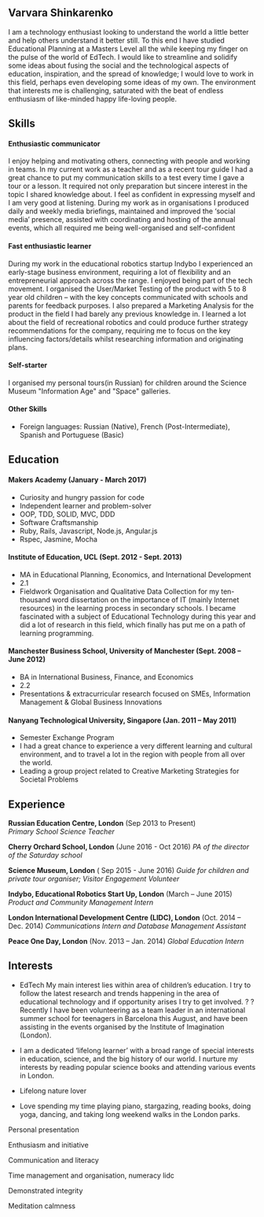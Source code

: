 ## Varvara Shinkarenko

I am a technology enthusiast looking to understand the world a little better and help others understand it better still. To this end I have studied Educational Planning at a Masters Level all the while keeping my finger on the pulse of the world of EdTech. I would like to streamline and solidify some ideas about fusing the social and the technological aspects of education, inspiration, and the spread of knowledge; I would love to work in this field, perhaps even developing some ideas of my own. The environment that interests me is challenging, saturated with the beat of endless enthusiasm of like-minded happy life-loving people.

## Skills

#### Enthusiastic communicator


I enjoy helping and motivating others, connecting with people and working in teams.
In my current work as a teacher and as a recent tour guide I had a great chance to put my communication skills to a test every time I gave a tour or a lesson. It required not only preparation but sincere interest in the topic I shared knowledge about. I feel as confident in expressing myself and I am very good at listening. During my work as in organisations I produced daily and weekly media briefings, maintained and improved the ‘social media’ presence, assisted with coordinating and hosting of the annual events, which all required me being well-organised and self-confident

#### Fast enthusiastic learner

During my work in the educational robotics startup Indybo I experienced an early-stage business environment, requiring a lot of flexibility and an entrepreneurial approach across the range. I enjoyed being part of the tech movement. I organised the User/Market Testing of the product with 5 to 8 year old children – with the key concepts communicated with schools and parents for feedback purposes.
I also prepared a Marketing Analysis for the product in the field I had barely any previous knowledge in. I learned a lot about the field of recreational robotics and could produce further strategy recommendations for the company, requiring me to focus on the key influencing factors/details whilst researching information and originating plans.


#### Self-starter

I organised my personal tours(in Russian) for children around the Science Museum "Information Age" and "Space" galleries.



#### Other Skills

- Foreign languages: Russian (Native), French (Post-Intermediate),  Spanish and Portuguese (Basic)

## Education

#### Makers Academy (January - March 2017)

- Curiosity and hungry passion for code
- Independent learner and problem-solver
- OOP, TDD, SOLID, MVC, DDD
- Software Craftsmanship
- Ruby, Rails, Javascript, Node.js, Angular.js
- Rspec, Jasmine, Mocha


#### Institute of Education, UCL (Sept. 2012 - Sept. 2013)

- MA in Educational Planning, Economics, and International Development
- 2.1
- Fieldwork Organisation and Qualitative Data Collection for my ten-thousand word dissertation on the importance of IT (mainly Internet resources) in the learning process in secondary schools. I became fascinated with a subject of Educational Technology during this year and did a lot of research in this field, which finally has put me on a path of learning programming.


#### Manchester Business School, University of Manchester (Sept. 2008 – June 2012)                                             	       	

- BA in International Business, Finance, and Economics  
- 2.2
- Presentations & extracurricular research focused on SMEs, Information Management & Global Business Innovations


#### Nanyang Technological University, Singapore	(Jan. 2011 – May 2011)			 	        

- Semester Exchange Program
- I had a great chance to experience a very different learning and cultural environment, and to travel a lot in the region with people from all over the world.
- Leading a group project related to Creative Marketing Strategies for Societal Problems


## Experience

**Russian Education Centre, London** (Sep 2013 to Present)    
*Primary School Science Teacher*  

**Cherry Orchard School, London** (June 2016 - Oct 2016)
*PA of the director of the Saturday school*

**Science Museum, London** ( Sep 2015 - June 2016)
*Guide for children and private tour organiser; Visitor Engagement Volunteer*  

**Indybo, Educational Robotics Start Up, London** (March – June 2015)   
*Product and Community Management Intern*  


**London International Development Centre (LIDC), London** (Oct. 2014 – Dec. 2014)
*Communications Intern and Database Management Assistant*

**Peace One Day, London** (Nov. 2013 – Jan. 2014)
*Global Education Intern*

##

## Interests

- EdTech
 My main interest lies within area of children’s education. I try to follow the latest research and trends happening in the area of educational technology and if opportunity arises I try to get involved.
 ? ? Recently I have been volunteering as a team leader in an international summer school for teenagers in Barcelona this August, and have been assisting in the events organised by the Institute of Imagination (London).

- I am a dedicated ‘lifelong learner’ with a broad range of special interests in education, science, and the big history of our world. I nurture my interests by reading popular science books and attending various events in London.

- Lifelong nature lover

-	Love spending my time playing piano, stargazing, reading books, doing yoga, dancing, and taking long weekend walks in the London parks.

Personal presentation

Enthusiasm and initiative

Communication and literacy

Time management and organisation, numeracy lidc

Demonstrated integrity

Meditation calmness
